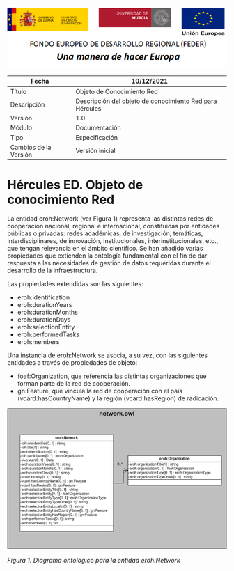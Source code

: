 ![](../../Docs/media/CabeceraDocumentosMD.png)

| Fecha         | 10/12/2021                                                   |
| ------------- | ------------------------------------------------------------ |
|Título|Objeto de Conocimiento Red| 
|Descripción|Descripción del objeto de conocimiento Red para Hércules|
|Versión|1.0|
|Módulo|Documentación|
|Tipo|Especificación|
|Cambios de la Versión|Versión inicial|

# Hércules ED. Objeto de conocimiento Red

La entidad eroh:Network (ver Figura 1) representa las distintas redes de cooperación nacional, regional e internacional, constituidas por entidades públicas o privadas: redes académicas, de investigación, temáticas, interdisciplinares, de innovación, institucionales, interinstitucionales, etc., que tengan relevancia en el ámbito científico.
Se han añadido varias propiedades que extienden la ontología fundamental con el fin de dar respuesta a las necesidades de gestión de datos requeridas durante el desarrollo de la infraestructura.

Las propiedades extendidas son las siguientes:

- eroh:identification
- eroh:durationYears
- eroh:durationMonths
- eroh:durationDays
- eroh:selectionEntity
- eroh:performedTasks
- eroh:members

Una instancia de eroh:Network se asocia, a su vez, con las siguientes entidades a través de propiedades de objeto:

- foaf:Organization, que referencia las distintas organizaciones que forman parte de la red de cooperación.
- gn:Feature, que vincula la red de cooperación con el país (vcard:hasCountryName) y la región (vcard:hasRegion) de radicación.


![](../../Docs/media/ObjetosDeConocimiento/Network.png)

*Figura 1. Diagrama ontológico para la entidad eroh:Network*
